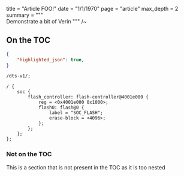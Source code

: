 title = "Article FOO!"
date = "1/1/1970"
page = "article"
max_depth = 2
summary = """\
Demonstrate a bit of Verin
"""
/~

## On the TOC

```json
{
    "highlighted_json": true,
}
```

```devicetree
/dts-v1/;

/ {
    soc {
        flash_controller: flash-controller@4001e000 {
            reg = <0x4001e000 0x1000>;
            flash0: flash@0 {
                label = "SOC_FLASH";
                erase-block = <4096>;
            };
        };
    };
};
```

### Not on the TOC

This is a section that is not present in the TOC as it is too nested
